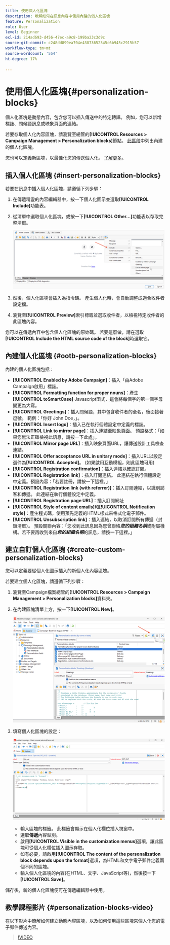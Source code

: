 ```yaml
---
title: 使用個人化區塊
description: 瞭解如何在訊息內容中使用內建的個人化區塊
feature: Personalization
role: User
level: Beginner
exl-id: 214ad693-d456-47ec-a9c8-199ba23c3d9c
source-git-commit: c248dd899ea704e43873652545c6b945c2915b57
workflow-type: tm+mt
source-wordcount: '554'
ht-degree: 17%

---
```


# 使用個人化區塊{#personalization-blocks}

個人化區塊是動態內容，包含您可以插入傳送中的特定轉譯。 例如，您可以新增標誌、問候語訊息或映象頁面的連結。

若要存取個人化內容區塊，請瀏覽至總管的&#x200B;**[!UICONTROL Resources > Campaign Management > Personalization blocks]**&#x200B;節點。 [此區段](#ootb-personalization-blocks)中列出內建的個人化區塊。

您也可以定義新區塊，以最佳化您的傳送個人化。 [了解更多](#create-custom-personalization-blocks)。

## 插入個人化區塊 {#insert-personalization-blocks}

若要在訊息中插入個人化區塊，請遵循下列步驟：

1. 在傳遞精靈的內容編輯器中，按一下個人化圖示並選取&#x200B;**[!UICONTROL Include]**&#x200B;功能表。
1. 從清單中選取個人化區塊，或按一下&#x200B;**[!UICONTROL Other...]**&#x200B;功能表以存取完整清單。

   ![](assets/perso-content-block.png)

1. 然後，個人化區塊會插入為指令碼。 產生個人化時，會自動調整成適合收件者設定檔。
1. 瀏覽至&#x200B;**[!UICONTROL Preview]**&#x200B;索引標籤並選取收件者，以檢視特定收件者的此區塊內容。

您可以在傳遞內容中包含個人化區塊的原始碼。 若要這麼做，請在選取&#x200B;**[!UICONTROL Include the HTML source code of the block]**&#x200B;時選取它。

## 內建個人化區塊 {#ootb-personalization-blocks}

內建的個人化區塊包括：

* **[!UICONTROL Enabled by Adobe Campaign]**：插入「由Adobe Campaign啟用」標誌。
* **[!UICONTROL Formatting function for proper nouns]**：產生&#x200B;**[!UICONTROL toSmartCase]** Javascript函式，這會將每個字的第一個字母變更為大寫。
* **[!UICONTROL Greetings]**：插入問候語，其中包含收件者的全名，後面接著逗號。 範例：「你好 John Doe，」。
* **[!UICONTROL Insert logo]**：插入已在執行個體設定中定義的標誌。
* **[!UICONTROL Link to mirror page]**：插入連結至[映象頁面](mirror-page.md)。 預設格式：「如果您無法正確檢視此訊息，請按一下此處」。
* **[!UICONTROL Mirror page URL]**：插入映象頁面URL，讓傳送設計工具檢查連結。
* **[!UICONTROL Offer acceptance URL in unitary mode]**：插入URL以設定選件為&#x200B;**[!UICONTROL Accepted]**。 (如果啟用互動模組，則此區塊可用)
* **[!UICONTROL Registration confirmation]**：插入連結以確認訂閱。
* **[!UICONTROL Registration link]**：插入訂閱連結。 此連結在執行個體設定中定義。預設內容：「若要註冊，請按一下這裡。」
* **[!UICONTROL Registration link (with referrer)]**：插入訂閱連結，以識別訪客和傳遞。 此連結在執行個體設定中定義。
* **[!UICONTROL Registration page URL]**：插入訂閱網址
* **[!UICONTROL Style of content emails]**&#x200B;和&#x200B;**[!UICONTROL Notification style]**：產生程式碼，使用預先定義的HTML樣式來格式化電子郵件。
* **[!UICONTROL Unsubscription link]**：插入連結，以取消訂閱所有傳遞（封鎖清單）。 預設關聯內容：「您收到此訊息因為您曾聯絡&#x200B;***您的組織名稱***&#x200B;或附屬機構。若不要再收到來自&#x200B;***您的組織名稱***&#x200B;的訊息，請按一下這裡。」

## 建立自訂個人化區塊 {#create-custom-personalization-blocks}

您可以定義要從個人化圖示插入的新個人化內容區塊。

若要建立個人化區塊，請遵循下列步驟：

1. 瀏覽至Campaign檔案總管的&#x200B;**[!UICONTROL Resources > Campaign Management > Personalization blocks]**&#x200B;資料夾。
1. 在內建區塊清單上方，按一下&#x200B;**[!UICONTROL New]**。

   ![](assets/perso-new-block.png)

1. 填寫個人化區塊的設定：

   ![](assets/perso-custom-block.png)

   * 輸入區塊的標籤。 此標籤會顯示在個人化欄位插入視窗中。
   * 選取&#x200B;**傳遞**&#x200B;內容型別。
   * 啟用&#x200B;**[!UICONTROL Visible in the customization menus]**&#x200B;選項，讓此區塊可從個人化欄位插入圖示存取。
   * 如有必要，請啟用&#x200B;**[!UICONTROL The content of the personalization block depends upon the format]**&#x200B;選項，為HTML和文字電子郵件定義兩個不同的區塊。
   * 輸入個人化區塊的內容(在HTML、文字、JavaScript等)，然後按一下&#x200B;**[!UICONTROL Save]**。

儲存後，新的個人化區塊便可在傳遞編輯器中使用。

## 教學課程影片 {#personalization-blocks-video}

在以下影片中瞭解如何建立動態內容區塊，以及如何使用這些區塊來個人化您的電子郵件傳送內容。

>[!VIDEO](https://video.tv.adobe.com/v/342088?quality=12)
